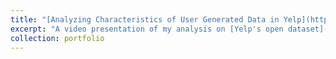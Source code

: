 ```yaml
---
title: "[Analyzing Characteristics of User Generated Data in Yelp](https://chengbiliu.github.io/files/yelp.mp4)"
excerpt: "A video presentation of my analysis on [Yelp's open dataset](https://www.yelp.com/dataset). A variety of analyses are implemented in Python and ArcGIS including category analysis, network analysis, and spatial analysis."
collection: portfolio
---
```

